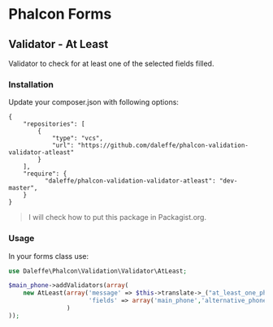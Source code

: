 # Phalcon Forms
## Validator - At Least
Validator to check for at least one of the selected fields filled.

### Installation
Update your composer.json with following options:
```
{
	"repositories": [
		{
			"type": "vcs",
			"url": "https://github.com/daleffe/phalcon-validation-validator-atleast"
		}
	],
    "require": {
		  "daleffe/phalcon-validation-validator-atleast": "dev-master",
    }
}
```
> I will check how to put this package in Packagist.org.

### Usage
In your forms class use:
``` php
use Daleffe\Phalcon\Validation\Validator\AtLeast;

$main_phone->addValidators(array(
	new AtLeast(array('message' => $this->translate->_("at_least_one_phone_is_required"), 
					  'fields' => array('main_phone','alternative_phone'))
				)
));